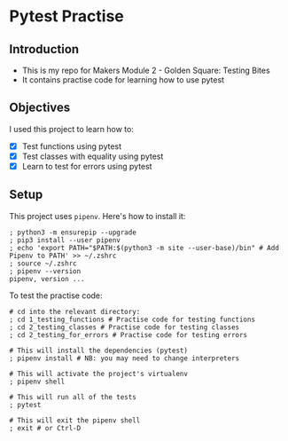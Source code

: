 # Pytest Practise

## Introduction
- This is my repo for Makers Module 2 - Golden Square: Testing Bites
- It contains practise code for learning how to use pytest
  
## Objectives
I used this project to learn how to:
- [x] Test functions using pytest
- [x] Test classes with equality using pytest
- [x] Learn to test for errors using pytest

## Setup
This project uses `pipenv`. Here's how to install it:

```shell
; python3 -m ensurepip --upgrade
; pip3 install --user pipenv
; echo 'export PATH="$PATH:$(python3 -m site --user-base)/bin" # Add Pipenv to PATH' >> ~/.zshrc
; source ~/.zshrc
; pipenv --version
pipenv, version ...
```
To test the practise code: 
```shell
# cd into the relevant directory:
; cd 1_testing_functions # Practise code for testing functions
; cd 2_testing_classes # Practise code for testing classes
; cd 2_testing_for_errors # Practise code for testing errors

# This will install the dependencies (pytest)
; pipenv install # NB: you may need to change interpreters 

# This will activate the project's virtualenv
; pipenv shell

# This will run all of the tests
; pytest

# This will exit the pipenv shell
; exit # or Ctrl-D
```
